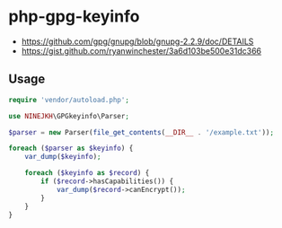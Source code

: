 # php-gpg-keyinfo

* https://github.com/gpg/gnupg/blob/gnupg-2.2.9/doc/DETAILS
* https://gist.github.com/ryanwinchester/3a6d103be500e31dc366

## Usage

```php
require 'vendor/autoload.php';

use NINEJKH\GPGkeyinfo\Parser;

$parser = new Parser(file_get_contents(__DIR__ . '/example.txt'));

foreach ($parser as $keyinfo) {
    var_dump($keyinfo);

    foreach ($keyinfo as $record) {
        if ($record->hasCapabilities()) {
            var_dump($record->canEncrypt());
        }
    }
}
```

